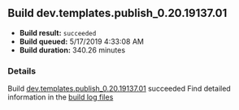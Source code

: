## Build dev.templates.publish_0.20.19137.01
- **Build result:** `succeeded`
- **Build queued:** 5/17/2019 4:33:08 AM
- **Build duration:** 340.26 minutes
### Details
Build [dev.templates.publish_0.20.19137.01](https://winappstudio.visualstudio.com/web/build.aspx?pcguid=a4ef43be-68ce-4195-a619-079b4d9834c2&builduri=vstfs%3a%2f%2f%2fBuild%2fBuild%2f27976) succeeded
Find detailed information in the [build log files](https://uwpctdiags.blob.core.windows.net/buildlogs/dev.templates.publish_0.20.19137.01_logs.zip)
